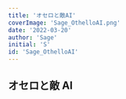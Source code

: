 ```yaml
---
title: 'オセロと敵AI'
coverImage: 'Sage_OthelloAI.png'
date: '2022-03-20'
author: 'Sage'
initial: 'S'
id: 'Sage_OthelloAI'
---
```


## オセロと敵 AI

